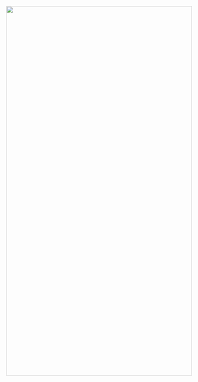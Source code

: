 <body style="width: 100%; height: fit-content">
    <img style="width: 100%; height: 1000px" src="img/discord.svg">
</body>